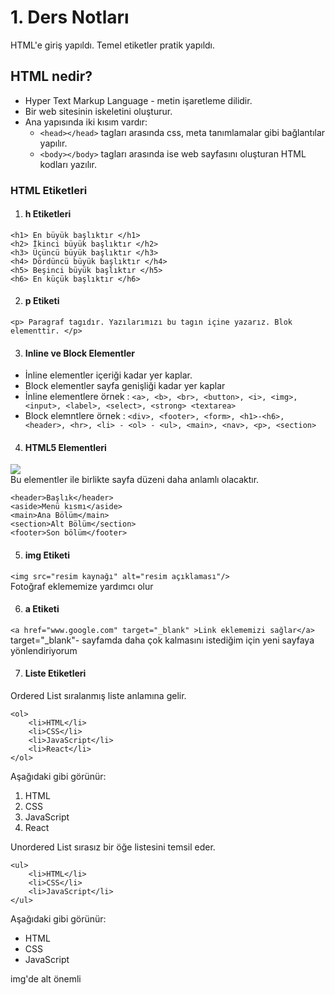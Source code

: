 # 1. Ders Notları 
HTML'e giriş yapıldı. 
Temel etiketler pratik yapıldı.

## HTML nedir? 
- Hyper Text Markup Language - metin işaretleme dilidir.
- Bir web sitesinin iskeletini oluşturur.
- Ana yapısında iki kısım vardır:
    - `<head></head>` tagları arasında css, meta tanımlamalar gibi bağlantılar yapılır. 
    - `<body></body>` tagları arasında ise web sayfasını oluşturan HTML kodları yazılır.

### HTML Etiketleri
1. #### h Etiketleri

`<h1> En büyük başlıktır </h1>`<br>
`<h2> İkinci büyük başlıktır </h2>`<br>
`<h3> Üçüncü büyük başlıktır </h3>`<br>
`<h4> Dördüncü büyük başlıktır </h4>`<br>
`<h5> Beşinci büyük başlıktır </h5>`<br>
`<h6> En küçük başlıktır </h6>`

2. #### p Etiketi

`<p> Paragraf tagıdır. Yazılarımızı bu tagın içine yazarız. Blok elementtir. </p>`

3. #### Inline ve Block Elementler
-   İnline elementler içeriği kadar yer kaplar.
-   Block elementler sayfa genişliği kadar yer kaplar
-   İnline elementlere örnek : `<a>, <b>, <br>, <button>, <i>, <img>, <input>, <label>, <select>, <strong> <textarea> `
-   Block elemntlere örnek : `<div>, <footer>, <form>, <h1>-<h6>, <header>, <hr>, <li> - <ol> - <ul>, <main>, <nav>, <p>, <section>`

4. #### HTML5 Elementleri
![](https://www.w3schools.com/html/img_sem_elements.gif) <br>
Bu elementler ile birlikte sayfa düzeni daha anlamlı olacaktır.

`<header>Başlık</header>` <br>
`<aside>Menü kısmı</aside>` <br>
`<main>Ana Bölüm</main>` <br>
`<section>Alt Bölüm</section>` <br>
`<footer>Son bölüm</footer>`

5. #### img Etiketi
`<img src="resim kaynağı" alt="resim açıklaması"/>` <br>
Fotoğraf eklememize yardımcı olur

6. #### a Etiketi
`<a href="www.google.com" target="_blank" >Link eklememizi sağlar</a>`<br>
target="_blank"- sayfamda daha çok kalmasını istediğim için yeni sayfaya yönlendiriyorum<br>

7. #### Liste Etiketleri

Ordered List sıralanmış liste anlamına gelir.

    <ol>
        <li>HTML</li>
        <li>CSS</li>
        <li>JavaScript</li>
        <li>React</li>
    </ol>

Aşağıdaki gibi görünür:

<ol>
	    <li>HTML</li>
	    <li>CSS</li>
	    <li>JavaScript</li>
	    <li>React</li>
    </ol>

Unordered List sırasız bir öğe listesini temsil eder.

    <ul>
        <li>HTML</li>
        <li>CSS</li>
        <li>JavaScript</li>
    </ul>

Aşağıdaki gibi görünür:

 <ul>
	    <li>HTML</li>
	    <li>CSS</li>
	    <li>JavaScript</li>
    </ul>
img'de alt önemli